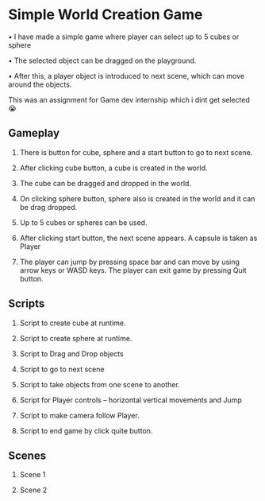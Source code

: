 # Simple World Creation Game

•	I have made a simple game where player can select up to 5 cubes or sphere

•	The selected object can be dragged on the playground.

•	After this, a player object is introduced to next scene, which can move around the objects.

This was an assignment for Game dev internship which i dint get selected 😭

## Gameplay

1. There is button for cube, sphere and a start button to go to next scene.

   
2. After clicking cube button, a cube is created in the world.

   
3. The cube can be dragged and dropped in the world.

   
4. On clicking sphere button, sphere also is created in the world and it can be drag dropped.

   
5. Up to 5 cubes or spheres can be used.

    
6. After clicking start button, the next scene appears. A capsule is taken as Player

    
7. The player can jump by pressing space bar and can move by using arrow keys or WASD keys. The player can exit game by pressing Quit button.



## Scripts


1.	Script to create cube at runtime.


2.  Script to create sphere at runtime.



3.	Script to Drag and Drop objects



4.  Script to go to next scene


5.	Script to take objects from one scene to another.



6.	Script for Player controls – horizontal vertical movements and Jump



7.	Script to make camera follow Player.



8.  Script to end game by click quite button.


## Scenes

1. Scene 1


2. Scene 2






   
